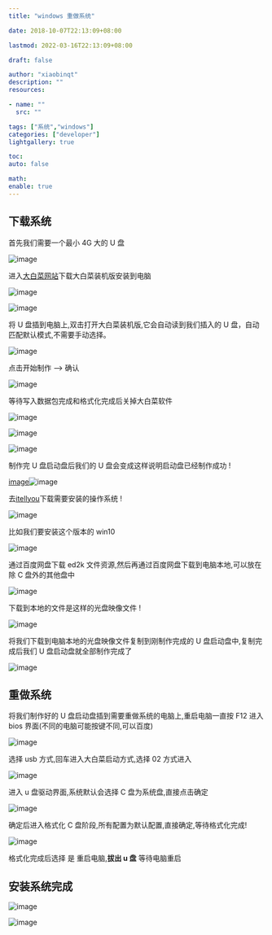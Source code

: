 ```yaml
---
title: "windows 重做系统"

date: 2018-10-07T22:13:09+08:00

lastmod: 2022-03-16T22:13:09+08:00

draft: false

author: "xiaobinqt"
description: ""
resources:

- name: ""
  src: ""

tags: ["系统","windows"]
categories: ["developer"]
lightgallery: true

toc:
auto: false

math:
enable: true
---
```


## 下载系统

首先我们需要一个最小 4G 大的 U 盘

![image](https://cdn.xiaobinqt.cn/%E5%BE%AE%E4%BF%A1%E5%9B%BE%E7%89%87_20181007201814.jpg  " ")

进入[大白菜网站](http://dabaicai.aichyi.cn)下载大白菜装机版安装到电脑

![image](https://cdn.xiaobinqt.cn/TIM%E6%88%AA%E5%9B%BE20181007195445.png " ")

![image](https://cdn.xiaobinqt.cn/TIM%E6%88%AA%E5%9B%BE20181007195654.png " ")

将 U 盘插到电脑上,双击打开大白菜装机版,它会自动读到我们插入的 U 盘，自动匹配默认模式,不需要手动选择。

![image](https://cdn.xiaobinqt.cn/TIM%E6%88%AA%E5%9B%BE20181007203320.png " ")

点击开始制作 --> 确认

![image](https://cdn.xiaobinqt.cn/TIM%E6%88%AA%E5%9B%BE20181007203544.png " ")

等待写入数据包完成和格式化完成后关掉大白菜软件

![image](https://cdn.xiaobinqt.cn/TIM%E6%88%AA%E5%9B%BE20181007203843.png " ")

![image](https://cdn.xiaobinqt.cn/TIM%E6%88%AA%E5%9B%BE20181007204132.png " ")

![image](https://cdn.xiaobinqt.cn/TIM%E6%88%AA%E5%9B%BE20181007204222.png " ")

制作完 U 盘启动盘后我们的 U 盘会变成这样说明启动盘已经制作成功 !

[image](https://cdn.xiaobinqt.cn/TIM%E6%88%AA%E5%9B%BE20181007204825.png)![image](https://cdn.xiaobinqt.cn/TIM%E6%88%AA%E5%9B%BE20181007204842.png)

去[itellyou](https://msdn.itellyou.cn/)下载需要安装的操作系统 !

![image](https://cdn.xiaobinqt.cn/TIM%E6%88%AA%E5%9B%BE20181007205139.png " ")

比如我们要安装这个版本的 win10

![image](https://cdn.xiaobinqt.cn/TIM%E6%88%AA%E5%9B%BE20181007205619.png " ")

通过百度网盘下载 ed2k 文件资源,然后再通过百度网盘下载到电脑本地,可以放在除 C 盘外的其他盘中

![image](https://cdn.xiaobinqt.cn/TIM%E6%88%AA%E5%9B%BE2018100720594sd0.png " ")

下载到本地的文件是这样的光盘映像文件 !

![image](https://cdn.xiaobinqt.cn/TIM%E6%88%AA%E5%9B%BE20181007211023.png " ")

将我们下载到电脑本地的光盘映像文件复制到刚制作完成的 U 盘启动盘中,复制完成后我们 U 盘启动盘就全部制作完成了

![image](https://cdn.xiaobinqt.cn/TIM%E6%88%AA%E5%9B%BE20181007211227.png " ")

## 重做系统

将我们制作好的 U 盘启动盘插到需要重做系统的电脑上,重启电脑一直按 F12 进入 bios 界面(不同的电脑可能按键不同,可以百度)

![image](https://cdn.xiaobinqt.cn/%E5%BE%AE%E4%BF%A1%E5%9B%BE%E7%89%87_20181007214346.jpg " ")

选择 usb 方式,回车进入大白菜启动方式,选择 02 方式进入

![image](https://cdn.xiaobinqt.cn/TIM%E6%88%AA%E5%9B%BE20181007214548.png " ")

进入 u 盘驱动界面,系统默认会选择 C 盘为系统盘,直接点击确定

![image](https://cdn.xiaobinqt.cn/%E5%BE%AE%E4%BF%A1%E5%9B%BE%E7%89%87_20181007214933.jpg " ")

确定后进入格式化 C 盘阶段,所有配置为默认配置,直接确定,等待格式化完成!

![image](https://cdn.xiaobinqt.cn/%E5%BE%AE%E4%BF%A1%E5%9B%BE%E7%89%87_20181007215302.jpg " ")

格式化完成后选择 是 重启电脑,**拔出 u 盘** 等待电脑重启

## 安装系统完成

![image](https://cdn.xiaobinqt.cn/%E5%BE%AE%E4%BF%A1%E5%9B%BE%E7%89%87_20181007215500.jpg " ")

![image](http://qiniu.xiaobinqt.cn/%E5%BE%AE%E4%BF%A1%E5%9B%BE%E7%89%87_20181007215505.jpg " ")


